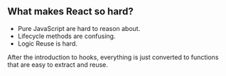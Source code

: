 
## What makes React so hard?

- Pure JavaScript  are hard to reason about.
- Lifecycle methods are confusing.
- Logic Reuse is hard.

After the introduction to hooks, everything is just converted to functions that are easy to extract and reuse.
